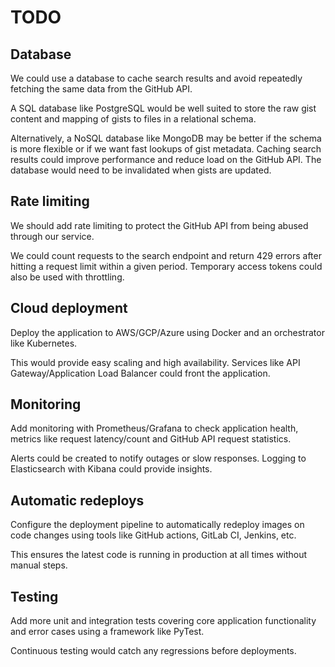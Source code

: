 # TODO

## Database

We could use a database to cache search results and avoid repeatedly fetching the same data from the GitHub API. 

A SQL database like PostgreSQL would be well suited to store the raw gist content and mapping of gists to files in a relational schema.

Alternatively, a NoSQL database like MongoDB may be better if the schema is more flexible or if we want fast lookups of gist metadata. Caching search results could improve performance and reduce load on the GitHub API. The database would need to be invalidated when gists are updated.

## Rate limiting
We should add rate limiting to protect the GitHub API from being abused through our service.

We could count requests to the search endpoint and return 429 errors after hitting a request limit within a given period. Temporary access tokens could also be used with throttling.

## Cloud deployment
Deploy the application to AWS/GCP/Azure using Docker and an orchestrator like Kubernetes.  

This would provide easy scaling and high availability. Services like API Gateway/Application Load Balancer could front the application.

## Monitoring
Add monitoring with Prometheus/Grafana to check application health, metrics like request latency/count and GitHub API request statistics.

Alerts could be created to notify outages or slow responses. Logging to Elasticsearch with Kibana could provide insights. 

## Automatic redeploys
Configure the deployment pipeline to automatically redeploy images on code changes using tools like GitHub actions, GitLab CI, Jenkins, etc.   

This ensures the latest code is running in production at all times without manual steps.

## Testing
Add more unit and integration tests covering core application functionality and error cases using a framework like PyTest.

Continuous testing would catch any regressions before deployments.